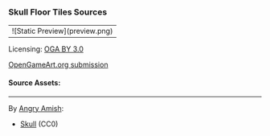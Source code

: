 ### Skull Floor Tiles Sources

<table style="border: 0px;">
  <tr style="border: 0px;">
    <td style="border: 0px; vertical-align: top; text-align: center;">
      ![Static Preview](preview.png)
    </td>
  </tr>
</table>


Licensing: [OGA BY 3.0](http://static.opengameart.org/OGA-BY-3.0.txt)

[OpenGameArt.org submission](https://opengameart.org/node/108814)

#### Source Assets:
---

By [Angry Amish](https://opengameart.org/users/angry-amish):
- [Skull](https://opengameart.org/node/79522) (CC0)
